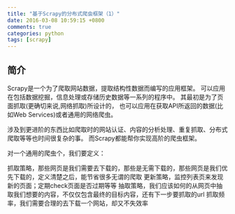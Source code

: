 ```yaml
---
title: "基于Scrapy的分布式爬虫框架（1）"
date: 2016-03-08 10:59:15 +0800
comments: true
categories: python
tags: [scrapy]
---
```


## 简介

Scrapy是一个为了爬取网站数据，提取结构性数据而编写的应用框架。
可以应用在包括数据挖掘，信息处理或存储历史数据等一系列的程序中。
其最初是为了页面抓取(更确切来说,网络抓取)所设计的，
也可以应用在获取API所返回的数据(比如Web Services)或者通用的网络爬虫。

涉及到更进阶的东西比如爬取时的网站认证、内容的分析处理、重复抓取、分布式爬取等等也时间很复杂的事。
而Scrapy都能帮你实现高阶的爬虫框架。<!--more-->

对一个通用的爬虫个，我们要定义：

抓取策略，那些网页是我们需要去下载的，那些是无需下载的，那些网页是我们优先下载的，定义清楚之后，能节省很多无谓的爬取
更新策略，监控列表页来发现新的页面；定期check页面是否过期等等
抽取策略，我们应该如何的从网页中抽取我们想要的内容，不仅仅包含最终的目标内容，还有下一步要抓取的url
抓取频率，我们需要合理的去下载一个网站，却又不失效率

